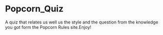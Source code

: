 # Popcorn_Quiz

A quiz that relates us well us the style and the question from the knowledge you got form the Popcorn Rules site.Enjoy!
